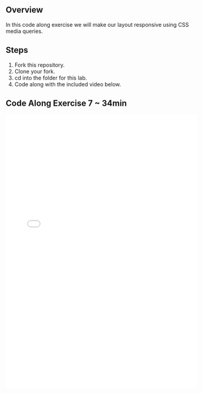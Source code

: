 ## Overview

In this code along exercise we will make our layout responsive using CSS media queries.

## Steps

1. Fork this repository.
2. Clone your fork.
3. cd into the folder for this lab.
4. Code along with the included video below.

## Code Along Exercise 7 ~ 34min

<iframe width="100%" height="720" src="//www.youtube.com/embed/qxxJhKd2VDE?rel=0&controls=1&showinfo=1" frameborder="0" allowfullscreen></iframe>
